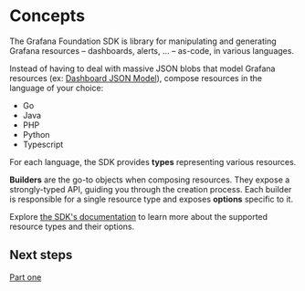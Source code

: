 # Concepts

The Grafana Foundation SDK is library for manipulating and generating Grafana resources – dashboards, alerts, … – as-code, in various languages.

Instead of having to deal with massive JSON blobs that model Grafana resources (ex: [Dashboard JSON Model](https://grafana.com/docs/grafana/latest/dashboards/build-dashboards/view-dashboard-json-model/)),
compose resources in the language of your choice:

* Go
* Java
* PHP
* Python
* Typescript

For each language, the SDK provides **types** representing various resources.

**Builders** are the go-to objects when composing resources. They expose a
strongly-typed API, guiding you through the creation process.
Each builder is responsible for a single resource type and exposes **options**
specific to it.

Explore [the SDK's documentation](https://grafana.github.io/grafana-foundation-sdk/)
to learn more about the supported resource types and their options.

## Next steps

[Part one](./part-one.md)

